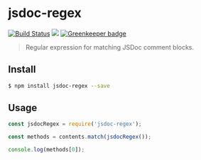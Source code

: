 # jsdoc-regex

[![Build Status](https://travis-ci.org/neogeek/jsdoc-regex.svg?branch=master)](https://travis-ci.org/neogeek/jsdoc-regex)
[![](http://img.shields.io/npm/v/jsdoc-regex.svg?style=flat)](https://www.npmjs.org/package/jsdoc-regex/)
[![Greenkeeper badge](https://badges.greenkeeper.io/neogeek/jsdoc-regex.svg)](https://greenkeeper.io/)

> Regular expression for matching JSDoc comment blocks.

## Install

```bash
$ npm install jsdoc-regex --save
```

## Usage

```javascript
const jsdocRegex = require('jsdoc-regex');

const methods = contents.match(jsdocRegex());

console.log(methods[0]);
```
